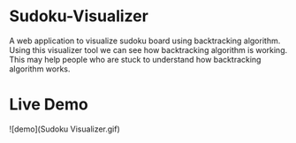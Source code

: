 # Sudoku-Visualizer

A web application to visualize sudoku board using backtracking algorithm. Using this visualizer tool we can see how backtracking algorithm is working.
This may help people who are stuck to understand how backtracking algorithm works.

# Live Demo

![demo](Sudoku Visualizer.gif)
